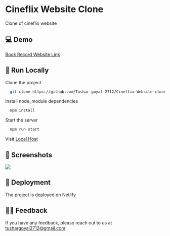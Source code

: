 
#  Cineflix Website Clone

Clone of cineflix website



## 💻 Demo

[Book Record Website Link](https://cineflix-movie-website-by-tushar.netlify.app/)


## 📍 Run Locally

Clone the project

```bash
  git clone https://github.com/Tushar-goyal-2712/Cineflix-Website-clone.git
```

Install node_module dependencies

```bash
  npm install
```

Start the server
```bash
  npm run start
```

Visit [Local Host](http://localhost/)


## 📍 Screenshots

![](https://github.com/Tushar-goyal-2712/Cineflix-Website-clone/blob/5b833a3d516c89b04d52bfa75f07d59ad6ff6b08/Screenshots/cineflix-movie.png)

## 📍 Deployment

The project is deployed on Netlify

## 👨‍💻 Feedback

If you have any feedback, please reach out to us at tushargoyal2712@gmail.com
